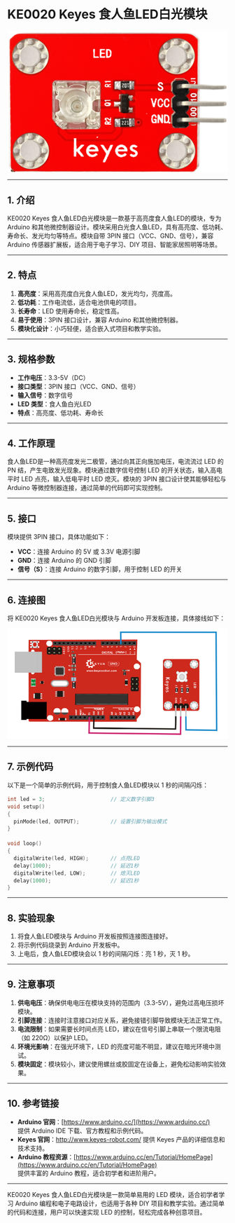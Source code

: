 # KE0020 Keyes 食人鱼LED白光模块

![image-20250312153423446](media/image-20250312153423446.png)

---

## **1. 介绍**

KE0020 Keyes 食人鱼LED白光模块是一款基于高亮度食人鱼LED的模块，专为 Arduino 和其他微控制器设计。模块采用白光食人鱼LED，具有高亮度、低功耗、寿命长、发光均匀等特点。模块自带 3PIN 接口（VCC、GND、信号），兼容 Arduino 传感器扩展板，适合用于电子学习、DIY 项目、智能家居照明等场景。

---

## **2. 特点**

1. **高亮度**：采用高亮度白光食人鱼LED，发光均匀，亮度高。  
2. **低功耗**：工作电流低，适合电池供电的项目。  
3. **长寿命**：LED 使用寿命长，稳定性高。  
4. **易于使用**：3PIN 接口设计，兼容 Arduino 和其他微控制器。  
5. **模块化设计**：小巧轻便，适合嵌入式项目和教学实验。

---

## **3. 规格参数**

- **工作电压**：3.3-5V（DC）  
- **接口类型**：3PIN 接口（VCC、GND、信号）  
- **输入信号**：数字信号  
- **LED 类型**：食人鱼白光LED  
- **特点**：高亮度、低功耗、寿命长  

---

## **4. 工作原理**

食人鱼LED是一种高亮度发光二极管，通过向其正向施加电压，电流流过 LED 的 PN 结，产生电致发光现象。模块通过数字信号控制 LED 的开关状态，输入高电平时 LED 点亮，输入低电平时 LED 熄灭。模块的 3PIN 接口设计使其能够轻松与 Arduino 等微控制器连接，通过简单的代码即可实现控制。

---

## **5. 接口**

模块提供 3PIN 接口，具体功能如下：  
- **VCC**：连接 Arduino 的 5V 或 3.3V 电源引脚  
- **GND**：连接 Arduino 的 GND 引脚  
- **信号（S）**：连接 Arduino 的数字引脚，用于控制 LED 的开关  

---

## **6. 连接图**

将 KE0020 Keyes 食人鱼LED白光模块与 Arduino 开发板连接，具体接线如下：  

![image-20250319095623175](media/image-20250319095623175.png)

---

## **7. 示例代码**

以下是一个简单的示例代码，用于控制食人鱼LED模块以 1 秒的间隔闪烁：

```cpp
int led = 3;                     // 定义数字引脚3
void setup()
{
  pinMode(led, OUTPUT);          // 设置引脚为输出模式
}

void loop()
{
  digitalWrite(led, HIGH);       // 点亮LED
  delay(1000);                   // 延迟1秒
  digitalWrite(led, LOW);        // 熄灭LED
  delay(1000);                   // 延迟1秒
}
```

---

## **8. 实验现象**

1. 将食人鱼LED模块与 Arduino 开发板按照连接图连接好。  
2. 将示例代码烧录到 Arduino 开发板中。  
3. 上电后，食人鱼LED模块会以 1 秒的间隔闪烁：亮 1 秒，灭 1 秒。  

---

## **9. 注意事项**

1. **供电电压**：确保供电电压在模块支持的范围内（3.3-5V），避免过高电压损坏模块。  
2. **引脚连接**：连接时注意接口对应关系，避免接错引脚导致模块无法正常工作。  
3. **电流限制**：如果需要长时间点亮 LED，建议在信号引脚上串联一个限流电阻（如 220Ω）以保护 LED。  
4. **环境光影响**：在强光环境下，LED 的亮度可能不明显，建议在暗光环境中测试。  
5. **模块固定**：模块较小，建议使用螺丝或胶固定在设备上，避免松动影响实验效果。  

---

## **10. 参考链接**

- **Arduino 官网**：[https://www.arduino.cc/](https://www.arduino.cc/)  
  提供 Arduino IDE 下载、官方教程和示例代码。  
- **Keyes 官网**：http://www.keyes-robot.com/ 
  提供 Keyes 产品的详细信息和技术支持。  
- **Arduino 教程资源**：[https://www.arduino.cc/en/Tutorial/HomePage](https://www.arduino.cc/en/Tutorial/HomePage)  
  提供丰富的 Arduino 教程，适合初学者和进阶用户。  

---

KE0020 Keyes 食人鱼LED白光模块是一款简单易用的 LED 模块，适合初学者学习 Arduino 编程和电子电路设计，也适用于各种 DIY 项目和教学实验。通过简单的代码和连接，用户可以快速实现 LED 的控制，轻松完成各种创意项目。


